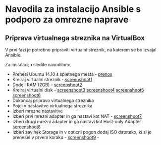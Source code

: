 # Navodila za instalacijo Ansible s podporo za omrezne naprave

## Priprava virtualnega streznika na VirtualBox
V prvi fazi je potrebno pripraviti virtualni streznik, na katerem se bo izvajal Ansible.

Za instalacijo sledite navodilom:
- Prenesi Ubuntu 14.10 s spletnega mesta - [prenos](http://old-releases.ubuntu.com/releases/utopic/ubuntu-14.10-server-amd64.iso)
- Kreiraj virtualni streznik - [screenshoot1](https://raw.githubusercontent.com/ubajze/ansible_workshop/master/instructions/sc1.png)
- Dodeli RAM (2GB) - [screenshoot2](https://raw.githubusercontent.com/ubajze/ansible_workshop/master/instructions/sc2.png)
- Kreiraj virtualni disk - [screenshoot3](https://raw.githubusercontent.com/ubajze/ansible_workshop/master/instructions/sc3.png) [screenshoot4](https://raw.githubusercontent.com/ubajze/ansible_workshop/master/instructions/sc4.png) [screenshoot5](https://raw.githubusercontent.com/ubajze/ansible_workshop/master/instructions/sc5.png) [screenshoot6](https://raw.githubusercontent.com/ubajze/ansible_workshop/master/instructions/sc6.png)
- Dokoncaj pripravo virtualnega streznika
- Pojdi v nastavitve virtualnega streznika
- Izberi mrezne nastavitve
- Izberi prvi mrezni adapter in ga nastavi kot NAT - [screenshoot7](https://raw.githubusercontent.com/ubajze/ansible_workshop/master/instructions/sc7.png)
- Izberi drugi mrezni adapter in ga nastavi kot Host-only Adapter [screenshoot8](https://raw.githubusercontent.com/ubajze/ansible_workshop/master/instructions/sc8.png)
- Izberi zavihek Storage in v opticni pogon dodaj ISO datoteko, ki si jo prenesel v prvem koraku - [screenshoot9](https://raw.githubusercontent.com/ubajze/ansible_workshop/master/instructions/sc9.png) - 
